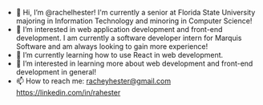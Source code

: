 - 👋 Hi, I’m @rachelhester! I'm currently a senior at Florida State University majoring in Information Technology and minoring in Computer Science! 
- 👀 I’m interested in web application development and front-end development. I am currently a software developer intern for Marquis Software and am always looking to gain more experience!
- 🌱 I’m currently learning how to use React in web development. 
- 💞️ I’m interested in learning more about web development and front-end development in general! 
- 📫 How to reach me: 
racheyhester@gmail.com
https://linkedin.com/in/rahester

<!---
rachelhester/rachelhester is a ✨ special ✨ repository because its `README.md` (this file) appears on your GitHub profile.
You can click the Preview link to take a look at your changes.
--->

